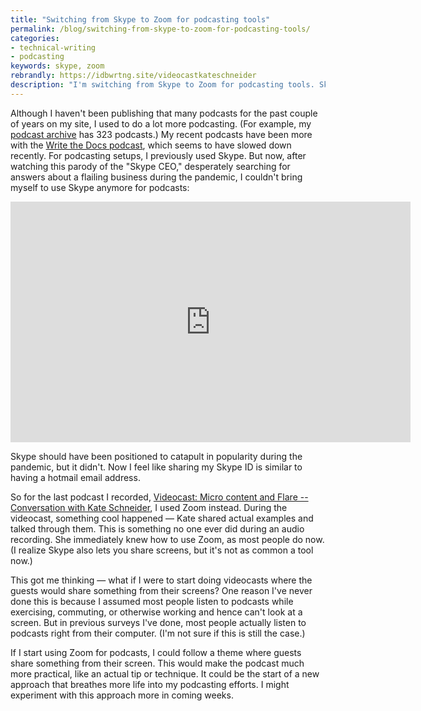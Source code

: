 ```yaml
---
title: "Switching from Skype to Zoom for podcasting tools"
permalink: /blog/switching-from-skype-to-zoom-for-podcasting-tools/
categories:
- technical-writing
- podcasting
keywords: skype, zoom
rebrandly: https://idbwrtng.site/videocastkateschneider
description: "I'm switching from Skype to Zoom for podcasting tools. Skype seems to be part of another era. The switch to Zoom opens up opportunities for another type of content -- one where participants share their screen more."
---
```


Although I haven't been publishing that many podcasts for the past couple of years on my site, I used to do a lot more podcasting. (For example, my [podcast archive](/category-podcasts/) has 323 podcasts.) My recent podcasts have been more with the [Write the Docs podcast](/https://podcast.writethedocs.org/), which seems to have slowed down recently. For podcasting setups, I previously used Skype. But now, after watching this parody of the "Skype CEO," desperately searching for answers about a flailing business during the pandemic, I couldn't bring myself to use Skype anymore for podcasts:

<iframe width="640" height="385" src="https://www.youtube.com/embed/ZI0w_pwZY3E" title="YouTube video player" frameborder="0" allow="accelerometer; autoplay; clipboard-write; encrypted-media; gyroscope; picture-in-picture" allowfullscreen></iframe>

Skype should have been positioned to catapult in popularity during the pandemic, but it didn't. Now I feel like sharing my Skype ID is similar to having a hotmail email address.

So for the last podcast I recorded, [Videocast: Micro content and Flare -- Conversation with Kate Schneider](/blog/micro-content-and-flare-conversation-with-kate-schneider/), I used Zoom instead. During the videocast, something cool happened &mdash; Kate shared actual examples and talked through them. This is something no one ever did during an audio recording. She immediately knew how to use Zoom, as most people do now. (I realize Skype also lets you share screens, but it's not as common a tool now.)

This got me thinking &mdash; what if I were to start doing videocasts where the guests would share something from their screens? One reason I've never done this is because I assumed most people listen to podcasts while exercising, commuting, or otherwise working and hence can't look at a screen. But in previous surveys I've done, most people actually listen to podcasts right from their computer. (I'm not sure if this is still the case.)

If I start using Zoom for podcasts, I could follow a theme where guests share something from their screen. This would make the podcast much more practical, like an actual tip or technique. It could be the start of a new approach that breathes more life into my podcasting efforts. I might experiment with this approach more in coming weeks.

